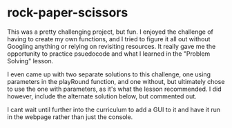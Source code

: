 # rock-paper-scissors
This was a pretty challenging project, but fun.
I enjoyed the challenge of having to create my own functions, and I tried to figure it all out without Googling anything or relying on revisiting resources. It really gave me the opportunity to practice psuedocode and what I learned in the "Problem Solving" lesson. 

I even came up with two separate solutions to this challenge, one using parameters in the playRound function, and one without, but ultimately chose to use the one with parameters, as it's what the lesson recommended. I did however, include the alternate solution below, but commented out.

I cant wait until further into the curriculum to add a GUI to it and have it run in the webpage rather than just the console.
